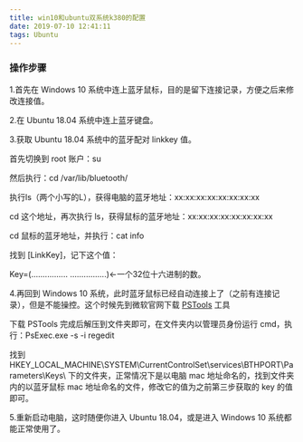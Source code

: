 ```yaml
---
title: win10和ubuntu双系统k380的配置
date: 2019-07-10 12:41:11
tags: Ubuntu
---
```


### 操作步骤

1.首先在 Windows 10 系统中连上蓝牙鼠标，目的是留下连接记录，方便之后来修改连接值。

2.在 Ubuntu 18.04 系统中连上蓝牙键盘。 
<!-- more -->

3.获取 Ubuntu 18.04 系统中的蓝牙配对 linkkey 值。

首先切换到 root 账户：su

然后执行：cd /var/lib/bluetooth/

执行ls（两个小写的L），获得电脑的蓝牙地址：xx:xx:xx:xx:xx:xx:xx:xx

cd 这个地址，再次执行 ls，获得鼠标的蓝牙地址：xx:xx:xx:xx:xx:xx:xx:xx

cd 鼠标的蓝牙地址，并执行：cat info

找到 [LinkKey]，记下这个值：

Key=(................ ................)<-一个32位十六进制的数。

4.再回到 Windows 10 系统，此时蓝牙鼠标已经自动连接上了（之前有连接记录），但是不能操控。这个时候先到微软官网下载 [PSTools](https://docs.microsoft.com/zh-cn/sysinternals/downloads/psexec) 工具

下载 PSTools 完成后解压到文件夹即可，在文件夹内以管理员身份运行 cmd，执行：PsExec.exe -s -i regedit

找到 HKEY_LOCAL_MACHINE\SYSTEM\CurrentControlSet\services\BTHPORT\Parameters\Keys\ 下的文件夹，正常情况下是以电脑 mac 地址命名的，找到文件夹内的以蓝牙鼠标 mac 地址命名的文件，修改它的值为之前第三步获取的 key 的值即可。

5.重新启动电脑，这时随便你进入 Ubuntu 18.04，或是进入 Windows 10 系统都能正常使用了。

